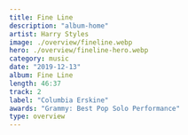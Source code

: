 ```yaml
---
title: Fine Line
description: "album-home"
artist: Harry Styles
image: ./overview/fineline.webp
hero: ./overview/fineline-hero.webp
category: music
date: "2019-12-13"
album: Fine Line
length: 46:37
track: 2
label: "Columbia Erskine"
awards: "Grammy: Best Pop Solo Performance"
type: overview
---
```

